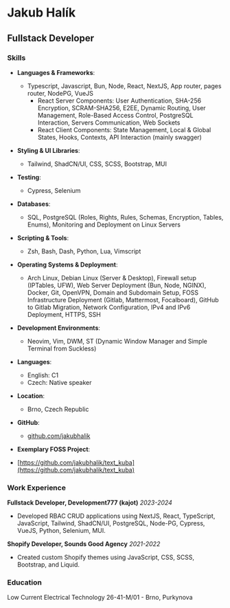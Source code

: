 # Jakub Halík

## Fullstack Developer

### Skills

- **Languages & Frameworks**:

  - Typescript, Javascript, Bun, Node, React, NextJS, App router, pages router, NodePG, VueJS
    - React Server Components: User Authentication, SHA-256 Encryption, SCRAM-SHA256, E2EE, Dynamic Routing, User Management, Role-Based Access Control, PostgreSQL Interaction, Servers Communication, Web Sockets
    - React Client Components: State Management, Local & Global States, Hooks, Contexts, API Interaction (mainly swagger)

- **Styling & UI Libraries**:

  - Tailwind, ShadCN/UI, CSS, SCSS, Bootstrap, MUI

- **Testing**:

  - Cypress, Selenium

- **Databases**:

  - SQL, PostgreSQL (Roles, Rights, Rules, Schemas, Encryption, Tables, Enums), Monitoring and Deployment on Linux Servers

- **Scripting & Tools**:

  - Zsh, Bash, Dash, Python, Lua, Vimscript

- **Operating Systems & Deployment**:

  - Arch Linux, Debian Linux (Server & Desktop), Firewall setup (IPTables, UFW), Web Server Deployment (Bun, Node, NGINX), Docker, Git, OpenVPN, Domain and Subdomain Setup, FOSS Infrastructure Deployment (Gitlab, Mattermost, Focalboard), GitHub to Gitlab Migration, Network Configuration, IPv4 and IPv6 Deployment, HTTPS, SSH

- **Development Environments**:

  - Neovim, Vim, DWM, ST (Dynamic Window Manager and Simple Terminal from Suckless)

- **Languages**:

  - English: C1
  - Czech: Native speaker

- **Location**:

  - Brno, Czech Republic

- **GitHub**:

  - [github.com/jakubhalik](https://github.com/jakubhalik)

- **Exemplary FOSS Project**:

- [https://github.com/jakubhalik/text_kuba](https://github.com/jakubhalik/text_kuba)

### Work Experience

**Fullstack Developer, Development777 (kajot)**
_2023-2024_

- Developed RBAC CRUD applications using NextJS, React, TypeScript, JavaScript, Tailwind, ShadCN/UI, PostgreSQL, Node-PG, Cypress, VueJS, Python, Selenium, MUI.

**Shopify Developer, Sounds Good Agency**
_2021-2022_

- Created custom Shopify themes using JavaScript, CSS, SCSS, Bootstrap, and Liquid.

### Education

Low Current Electrical Technology 26-41-M/01 - Brno, Purkynova
